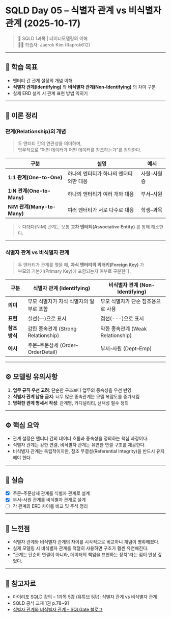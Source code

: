 # **SQLD Day 05 – 식별자 관계 vs 비식별자 관계 (2025-10-17)**
> 📘 SQLD 1과목 | 데이터모델링의 이해  
> 🧑‍💻 학습자: Jaerok Kim (Raprok612)

---

## **🎯 학습 목표**
- 엔터티 간 관계 설정의 개념 이해  
- **식별자 관계(Identifying)** 와 **비식별자 관계(Non-Identifying)** 의 차이 구분  
- 실제 ERD 설계 시 관계 표현 방법 익히기

---

## **🧠 이론 정리**

### 관계(Relationship)의 개념
> 두 엔터티 간의 연관성을 의미하며,  
> 업무적으로 “어떤 데이터가 어떤 데이터를 참조하는가”를 정의한다.

| 구분 | 설명 | 예시 |
|------|------|------|
| **1:1 관계(One-to-One)** | 하나의 엔터티가 하나의 엔터티와만 대응 | 사원–사원증 |
| **1:N 관계(One-to-Many)** | 하나의 엔터티가 여러 개와 대응 | 부서–사원 |
| **N:M 관계(Many-to-Many)** | 여러 엔터티가 서로 다수로 대응 | 학생–과목 |

> 💡 다대다(N:M) 관계는 보통 **교차 엔터티(Associative Entity)** 를 통해 해소한다.

---

### 식별자 관계 vs 비식별자 관계
> 두 엔터티가 관계를 맺을 때, **자식 엔터티의 외래키(Foreign Key)** 가  
> 부모의 기본키(Primary Key)에 포함되는지 여부로 구분한다.

| 구분 | 식별자 관계 (Identifying) | 비식별자 관계 (Non-Identifying) |
|------|-----------------------------|----------------------------------|
| **의미** | 부모 식별자가 자식 식별자의 일부로 포함 | 부모 식별자가 단순 참조용으로 사용 |
| **표현** | 실선(—)으로 표시 | 점선(---)으로 표시 |
| **참조 방식** | 강한 종속관계 (Strong Relationship) | 약한 종속관계 (Weak Relationship) |
| **예시** | 주문–주문상세 (Order–OrderDetail) | 부서–사원 (Dept–Emp) |

---

## **⚙️ 모델링 유의사항**
1. **업무 규칙 우선 고려**: 단순한 구조보다 업무의 종속성을 우선 반영  
2. **식별자 관계 남용 금지**: 너무 많은 종속관계는 모델 복잡도를 증가시킴  
3. **명확한 관계 명세서 작성**: 관계명, 카디널리티, 선택성 필수 정의  

---

## **⚙️ 핵심 요약**
- 관계 설정은 엔터티 간의 데이터 흐름과 종속성을 정의하는 핵심 과정이다.  
- 식별자 관계는 강한 연결, 비식별자 관계는 유연한 연결 구조를 제공한다.  
- 비식별자 관계는 독립적이지만, 참조 무결성(Referential Integrity)을 반드시 유지해야 한다.

---

## **🧮 실습**
- [x] 주문–주문상세 관계를 식별자 관계로 설계  
- [x] 부서–사원 관계를 비식별자 관계로 설계  
- [ ] 각 관계의 ERD 차이를 비교 및 주석 정리

---

## **💬 느낀점**
- 식별자 관계와 비식별자 관계의 차이를 시각적으로 비교하니 개념이 명확해졌다.  
- 실제 모델링 시 비식별자 관계를 적절히 사용하면 구조가 훨씬 유연해진다.  
- “관계는 단순히 연결이 아니라, 데이터의 책임을 표현하는 장치”라는 점이 인상 깊었다.

---

## **🔗 참고자료**
- 아이리포 SQLD 강의 – 1과목 5강 (유튜브 5강): 식별자 관계 vs 비식별자 관계  
- SQLD 공식 교재 1권 p.78~91  
- [식별자 관계와 비식별자 관계 – SQLGate 블로그](https://www.sqlgate.com/blog/identifying-vs-nonidentifying)
